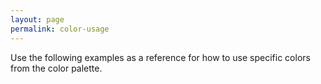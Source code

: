 ```yaml
---
layout: page
permalink: color-usage
---
```


Use the following examples as a reference for how to use specific colors from the color palette.
